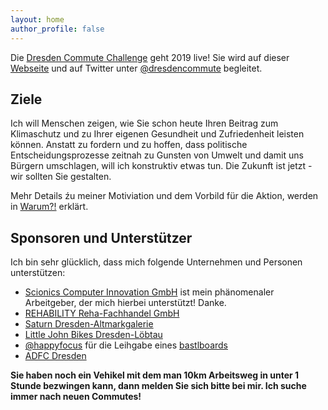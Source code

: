 ```yaml
---
layout: home
author_profile: false
---
```


Die [Dresden Commute Challenge](https://twitter.com/dresdencommute) geht 2019 live! Sie wird auf dieser [Webseite](https://psteinb.github.io/DresdenCommute/) und auf Twitter unter [@dresdencommute](https://twitter.com/dresdencommute) begleitet.

## Ziele

Ich will Menschen zeigen, wie Sie schon heute Ihren Beitrag zum Klimaschutz und zu Ihrer eigenen Gesundheit und Zufriedenheit leisten können. Anstatt zu fordern und zu hoffen, dass politische Entscheidungsprozesse zeitnah zu Gunsten von Umwelt und damit uns Bürgern umschlagen, will ich konstruktiv etwas tun. Die Zukunft ist jetzt - wir sollten Sie gestalten.

Mehr Details źu meiner Motiviation und dem Vorbild für die Aktion, werden in [Warum?!](/about/) erklärt. 

## Sponsoren und Unterstützer

Ich bin sehr glücklich, dass mich folgende Unternehmen und Personen unterstützen:

- [Scionics Computer Innovation GmbH](https://scionics.de) ist mein phänomenaler Arbeitgeber, der mich hierbei unterstützt! Danke.
- [REHABILITY Reha-Fachhandel GmbH](http://www.rehability.de/ueber-uns/standorte/rehability-dresden/) 
- [Saturn Dresden-Altmarkgalerie](https://www.saturn.de/markt/dresden/dresden)
- [Little John Bikes Dresden-Löbtau](https://www.littlejohnbikes.de/filialen/dresden-loebtau.html) 
- [@happyfocus](https://twitter.com/happifocus) für die Leihgabe eines [bastlboards](https://www.bastlboards.com/)
- [ADFC Dresden](https://www.adfc-dresden.de/) 

**Sie haben noch ein Vehikel mit dem man 10km Arbeitsweg in unter 1
Stunde bezwingen kann, dann melden Sie sich bitte bei mir. Ich suche
immer nach neuen Commutes!**

